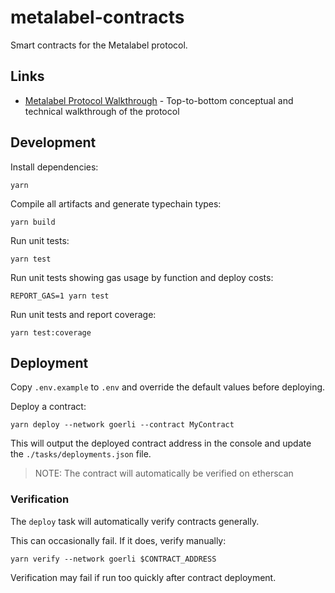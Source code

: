 # metalabel-contracts

Smart contracts for the Metalabel protocol.

## Links

* [Metalabel Protocol Walkthrough](https://metalabel.notion.site/040-Metalabel-Protocol-Walkthrough-64e892c31f6a4090a2c92088300b62c4) - Top-to-bottom conceptual and technical walkthrough of the protocol

## Development

Install dependencies:

```
yarn
```

Compile all artifacts and generate typechain types:

```
yarn build
```

Run unit tests:

```
yarn test
```

Run unit tests showing gas usage by function and deploy costs:

```
REPORT_GAS=1 yarn test
```

Run unit tests and report coverage:

```
yarn test:coverage
```

## Deployment

Copy `.env.example` to `.env` and override the default values before deploying.

Deploy a contract:

```
yarn deploy --network goerli --contract MyContract
```

This will output the deployed contract address in the console and update the `./tasks/deployments.json` file.

> NOTE: The contract will automatically be verified on etherscan

### Verification

The `deploy` task will automatically verify contracts generally.

This can occasionally fail. If it does, verify manually:

```
yarn verify --network goerli $CONTRACT_ADDRESS
```

Verification may fail if run too quickly after contract deployment.
